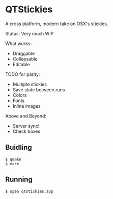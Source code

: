 # QTStickies

A cross platform, modern take on OSX's stickies.

Status: Very much WIP

What works:
  * Draggable
  * Collapsable
  * Editable

TODO for parity:
  * Multiple stickies
  * Save state between runs
  * Colors
  * Fonts
  * Inline images

Above and Beyond:
  * Server sync!
  * Check boxes

## Buidling

```
$ qmake
$ make
```

## Running

`$ open qtstickies.app`

